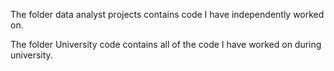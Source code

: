 The folder data analyst projects contains code I have independently worked on.

The folder University code contains all of the code I have worked on during university.
